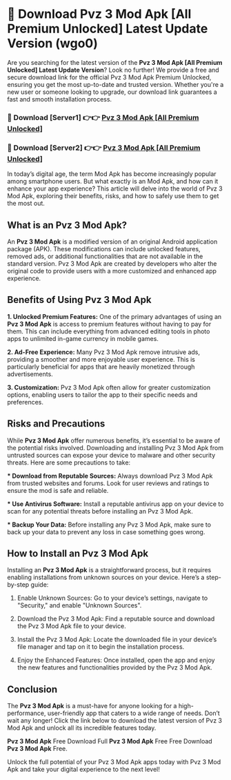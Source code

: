 # 🤖 Download Pvz 3 Mod Apk [All Premium Unlocked] Latest Update Version (wgo0)

Are you searching for the latest version of the <strong>Pvz 3 Mod Apk [All Premium Unlocked] Latest Update Version</strong>? Look no further! We provide a free and secure download link for the official Pvz 3 Mod Apk Premium Unlocked, ensuring you get the most up-to-date and trusted version. Whether you're a new user or someone looking to upgrade, our download link guarantees a fast and smooth installation process.


<h3>📌 Download [Server1] 👉👉 <a href="https://hapymods.com?title=Pvz+3+Mod+Apk&ref=3B1">Pvz 3 Mod Apk [All Premium Unlocked]</a></h3>

<h3>📌 Download [Server2] 👉👉 <a href="https://hapymods.com?title=Pvz+3+Mod+Apk&ref=3B1">Pvz 3 Mod Apk [All Premium Unlocked]</a></h3>


In today’s digital age, the term Mod Apk has become increasingly popular among smartphone users. But what exactly is an Mod Apk, and how can it enhance your app experience? This article will delve into the world of Pvz 3 Mod Apk, exploring their benefits, risks, and how to safely use them to get the most out.


<h2>What is an Pvz 3 Mod Apk?</h2>

An <strong>Pvz 3 Mod Apk</strong> is a modified version of an original Android application package (APK). These modifications can include unlocked features, removed ads, or additional functionalities that are not available in the standard version. Pvz 3 Mod Apk are created by developers who alter the original code to provide users with a more customized and enhanced app experience.


<h2>Benefits of Using Pvz 3 Mod Apk</h2>

<strong> 1. Unlocked Premium Features:</strong> One of the primary advantages of using an <strong>Pvz 3 Mod Apk</strong> is access to premium features without having to pay for them. This can include everything from advanced editing tools in photo apps to unlimited in-game currency in mobile games.

<strong> 2. Ad-Free Experience:</strong> Many Pvz 3 Mod Apk remove intrusive ads, providing a smoother and more enjoyable user experience. This is particularly beneficial for apps that are heavily monetized through advertisements.

<strong> 3. Customization:</strong> Pvz 3 Mod Apk often allow for greater customization options, enabling users to tailor the app to their specific needs and preferences.


<h2>Risks and Precautions</h2>

While <strong>Pvz 3 Mod Apk</strong> offer numerous benefits, it’s essential to be aware of the potential risks involved. Downloading and installing Pvz 3 Mod Apk from untrusted sources can expose your device to malware and other security threats. Here are some precautions to take:

<strong> * Download from Reputable Sources:</strong> Always download Pvz 3 Mod Apk from trusted websites and forums. Look for user reviews and ratings to ensure the mod is safe and reliable.

<strong> * Use Antivirus Software:</strong> Install a reputable antivirus app on your device to scan for any potential threats before installing an Pvz 3 Mod Apk.

<strong> * Backup Your Data:</strong> Before installing any Pvz 3 Mod Apk, make sure to back up your data to prevent any loss in case something goes wrong.


<h2>How to Install an Pvz 3 Mod Apk</h2>

Installing an <strong>Pvz 3 Mod Apk</strong> is a straightforward process, but it requires enabling installations from unknown sources on your device. Here’s a step-by-step guide:

 1. Enable Unknown Sources: Go to your device’s settings, navigate to "Security," and enable "Unknown Sources".

 2. Download the Pvz 3 Mod Apk: Find a reputable source and download the Pvz 3 Mod Apk file to your device.

 3. Install the Pvz 3 Mod Apk: Locate the downloaded file in your device’s file manager and tap on it to begin the installation process.

 4. Enjoy the Enhanced Features: Once installed, open the app and enjoy the new features and functionalities provided by the Pvz 3 Mod Apk.


<h2><strong>Conclusion</strong></h2>

The <strong>Pvz 3 Mod Apk</strong> is a must-have for anyone looking for a high-performance, user-friendly app that caters to a wide range of needs. Don’t wait any longer! Click the link below to download the latest version of Pvz 3 Mod Apk and unlock all its incredible features today.

<strong>Pvz 3 Mod Apk</strong> Free Download Full <strong>Pvz 3 Mod Apk</strong> Free Free Download <strong>Pvz 3 Mod Apk</strong> Free.

Unlock the full potential of your Pvz 3 Mod Apk apps today with Pvz 3 Mod Apk and take your digital experience to the next level!
